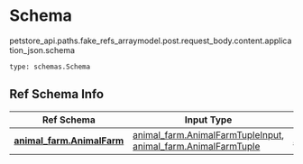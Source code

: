 # Schema
petstore_api.paths.fake_refs_arraymodel.post.request_body.content.application_json.schema
```
type: schemas.Schema
```

## Ref Schema Info
Ref Schema | Input Type | Output Type
---------- | ---------- | -----------
[**animal_farm.AnimalFarm**](../../../../../../components/schema/animal_farm.md) | [animal_farm.AnimalFarmTupleInput](../../../../../../components/schema/animal_farm.md#animalfarmtupleinput), [animal_farm.AnimalFarmTuple](../../../../../../components/schema/animal_farm.md#animalfarmtuple) | [animal_farm.AnimalFarmTuple](../../../../../../components/schema/animal_farm.md#animalfarmtuple)
